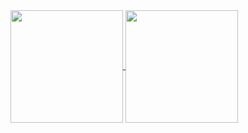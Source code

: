 <a href="https://github.com/anuraghazra/github-readme-stats">
  <img height=180 align="center" src="https://github-readme-stats.vercel.app/api?username=IriDark&title_color=fff&icon_color=79ff97&text_color=fff&bg_color=000&border_color=000&showing_icons=true" />
</a>
<a href="https://github.com/anuraghazra/convoychat">
  <img height=180 align="center" src="https://github-readme-stats.vercel.app/api/top-langs?username=IriDark&title_color=fff&text_color=fff&bg_color=000&border_color=000&langs_count=8&layout=compact&card_width=320" />
</a>
